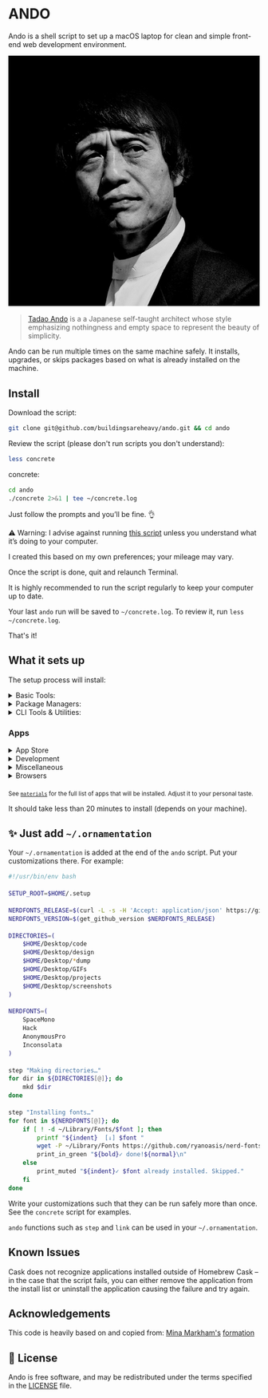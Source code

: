 # ANDO

Ando is a shell script to set up a macOS laptop for clean and simple front-end web development environment.

![Tadao Ando](assets/ando.jpg)

> [Tadao Ando](https://en.wikipedia.org/wiki/Tadao_Ando) is a a Japanese self-taught architect whose style emphasizing nothingness and empty space to represent the beauty of simplicity.

Ando can be run multiple times on the same machine safely. It installs, upgrades, or skips packages based on what is already installed on the machine.

## Install

Download the script:

```sh
git clone git@github.com/buildingsareheavy/ando.git && cd ando
```

Review the script (please don't run scripts you don't understand):

```sh
less concrete
```

concrete:

```sh
cd ando
./concrete 2>&1 | tee ~/concrete.log
```

Just follow the prompts and you’ll be fine. 👌

:warning: Warning: I advise against running [this script](concrete) unless you understand what it’s doing to your computer.

I created this based on my own preferences; your mileage may vary.

Once the script is done, quit and relaunch Terminal.

It is highly recommended to run the script regularly to keep your computer up to date.

Your last `ando` run will be saved to `~/concrete.log`. To review it, run `less ~/concrete.log`.

That's it!

## What it sets up

The setup process will install:

<details>
<summary>Basic Tools:</summary>

- [XCode Command Line Tools](https://developer.apple.com/xcode/downloads/) for developer essentials.
- [Bash-it](https://github.com/Bash-it/bash-it/), for a more powerful bash.
- [Git](https://git-scm.com/) for version control
- [Homebrew](http://brew.sh/) for managing operating system libraries.
  </details>

<details>
<summary>Package Managers:</summary>

- [NVM](https://github.com/creationix/nvm/) for managing and installing multiple versions of [Node.js](http://nodejs.org/) and [npm](https://www.npmjs.org/)
- [Rbenv](https://github.com/sstephenson/rbenv) for managing versions of Ruby
- [Yarn](https://yarnpkg.com/en/) for managing JavaScript packages
  </details>

<details>
<summary>CLI Tools & Utilities:</summary>

- [Gulp](https://gulpjs.com/) the streaming build system.
- [Hub](http://hub.github.com/) for interacting with the GitHub API.
- [mas](https://github.com/mas-cli/mas) Mac App Store command line interface.

- 11ty

- Gatsby

- Vue

- Gridsome

- Netlify

- WP CLI

</details>

### Apps

<details>
<summary>App Store</summary>

- [Amphetamine](https://apps.apple.com/us/app/amphetamine/id937984704?mt=12) is a powerful keep-awake utility.
- [Be Focused - Focus Timer](https://code.visualstudio.com/) is a pomodoro style focus timer for work and study.
  </details>

<details>
<summary>Development</summary>

- [Hyper](https://hyper.is/) for an alternative terminal.
- [Visual Studio Code](https://code.visualstudio.com/) IDE.
- [MAMP](https://www.mamp.info/en/) for PHP / Wordpress development.
- ZSH because why would you settle for bash?
  </details>

<details>
<summary>Miscellaneous</summary>

- [Spotify](https://www.spotify.com/) for music.
- [Franz](https://meetfranz.com/) for chat.
  </details>

<details>
<summary>Browsers</summary>

- [Firefox Developer Edition](https://www.mozilla.org/en-US/firefox/developer/) is my main web browser for development. It has the best CSS tools built in.
- [Firefox](https://www.mozilla.org/en-US/firefox/new/) for web browsing and testing.
- [Google Chrome](https://www.google.com/chrome/browser/desktop/) for fast and free web browsing.
- [Microsoft Edge Dev](https://developer.microsoft.com/en-us/microsoft-edge/) for testing.

  </details>

<sub>See [`materials`](materials) for the full list of apps that will be installed. Adjust it to your personal taste.</sub>

It should take less than 20 minutes to install (depends on your machine).

## ✨ Just add `~/.ornamentation`

Your `~/.ornamentation` is added at the end of the `ando` script. Put your customizations there.
For example:

```sh
#!/usr/bin/env bash

SETUP_ROOT=$HOME/.setup

NERDFONTS_RELEASE=$(curl -L -s -H 'Accept: application/json' https://github.com/ryanoasis/nerd-fonts/releases/latest)
NERDFONTS_VERSION=$(get_github_version $NERDFONTS_RELEASE)

DIRECTORIES=(
    $HOME/Desktop/code
    $HOME/Desktop/design
    $HOME/Desktop/*dump
    $HOME/Desktop/GIFs
    $HOME/Desktop/projects
    $HOME/Desktop/screenshots
)

NERDFONTS=(
    SpaceMono
    Hack
    AnonymousPro
    Inconsolata
)

step "Making directories…"
for dir in ${DIRECTORIES[@]}; do
    mkd $dir
done

step "Installing fonts…"
for font in ${NERDFONTS[@]}; do
    if [ ! -d ~/Library/Fonts/$font ]; then
        printf "${indent}  [↓] $font "
        wget -P ~/Library/Fonts https://github.com/ryanoasis/nerd-fonts/releases/download/$NERDFONTS_VERSION/$font.zip --quiet;unzip -q ~/Library/Fonts/$font -d ~/Library/Fonts/$font
        print_in_green "${bold}✓ done!${normal}\n"
    else
        print_muted "${indent}✓ $font already installed. Skipped."
    fi
done
```

Write your customizations such that they can be run safely more than once.
See the `concrete` script for examples.

`ando` functions such as `step` and `link` can be used in your `~/.ornamentation`.

## Known Issues

Cask does not recognize applications installed outside of Homebrew Cask – in the case that the script fails, you can either remove the application from the install list or uninstall the application causing the failure and try again.

## Acknowledgements

This code is heavily based on and copied from: [Mina Markham's](https://github.com/minamarkham) [formation](https://github.com/minamarkham/formation)

## 📜 License

Ando is free software, and may be redistributed under the terms specified in the [LICENSE] file.

[license]: LICENSE
